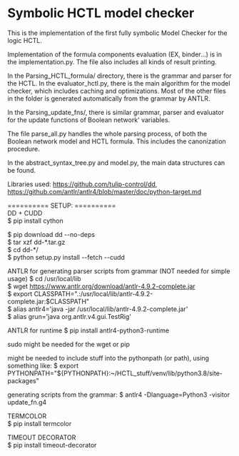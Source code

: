 # Symbolic HCTL model checker

This is the implementation of the first fully symbolic Model Checker for the logic HCTL.

Implementation of the formula components evaluation (EX, binder...) is in the implementation.py. 
The file also includes all kinds of result printing.

In the Parsing_HCTL_formula/ directory, there is the grammar and parser for the HCTL. 
In the evaluator_hctl.py, there is the main algorithm for the model checker, which includes caching and optimizations.
Most of the other files in the folder is generated automatically from the grammar by ANTLR.

In the Parsing_update_fns/, there is similar grammar, parser and evaluator for the update functions of Boolean network' variables.

The file parse_all.py handles the whole parsing process, of both the Boolean network model and HCTL formula.
This includes the canonization procedure.

In the abstract_syntax_tree.py and model.py, the main data structures can be found.

Libraries used: https://github.com/tulip-control/dd, https://github.com/antlr/antlr4/blob/master/doc/python-target.md


========== SETUP: ==========  
DD + CUDD  
$ pip install cython

$ pip download dd --no-deps  
$ tar xzf dd-\*.tar.gz  
$ cd dd-\*/  
$ python setup.py install --fetch --cudd  


ANTLR for generating parser scripts from grammar (NOT needed for simple usage)
$ cd /usr/local/lib  
$ wget https://www.antlr.org/download/antlr-4.9.2-complete.jar  
$ export CLASSPATH=".:/usr/local/lib/antlr-4.9.2-complete.jar:$CLASSPATH"  
$ alias antlr4='java -jar /usr/local/lib/antlr-4.9.2-complete.jar'  
$ alias grun='java org.antlr.v4.gui.TestRig'  

ANTLR for runtime
$ pip install antlr4-python3-runtime

sudo might be needed for the wget or pip

might be needed to include stuff into the pythonpath (or path), using something like: $ export PYTHONPATH="${PYTHONPATH}:~/HCTL_stuff/venv/lib/python3.8/site-packages"

generating scripts from the grammar: $ antlr4 -Dlanguage=Python3 -visitor update_fn.g4  


TERMCOLOR  
$ pip install termcolor  


TIMEOUT DECORATOR  
$ pip install timeout-decorator
